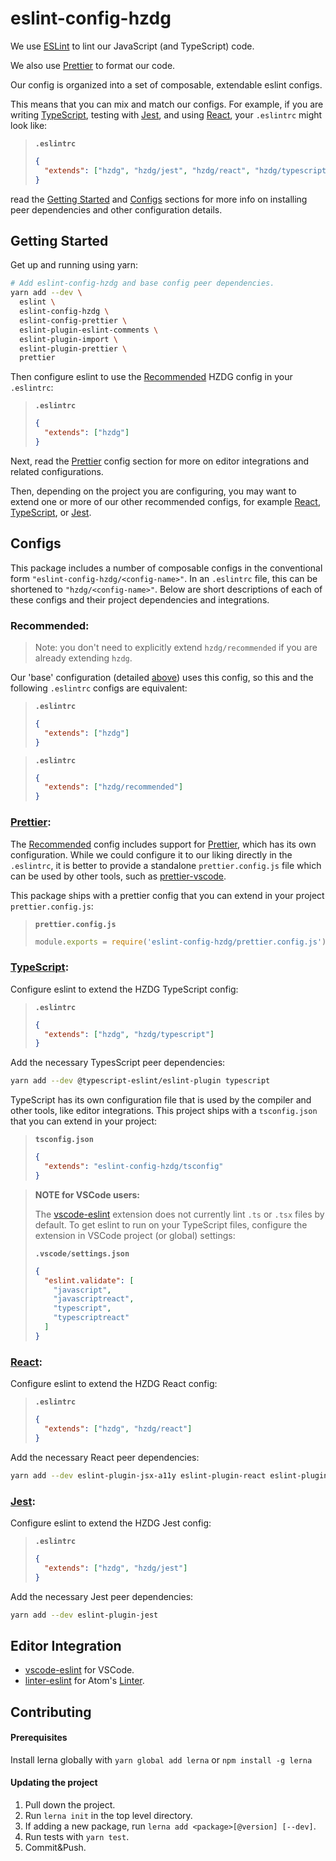 # eslint-config-hzdg

We use [ESLint] to lint our JavaScript (and TypeScript) code.

We also use [Prettier] to format our code.

Our config is organized into a set of composable, extendable eslint configs.

This means that you can mix and match our configs. For example, if you
are writing [TypeScript](#typescript), testing with [Jest](#jest),
and using [React](#react), your `.eslintrc`
might look like:

> **`.eslintrc`**
>
> ```json
> {
>   "extends": ["hzdg", "hzdg/jest", "hzdg/react", "hzdg/typescript"]
> }
> ```

read the [Getting Started](#getting-started) and [Configs](#configs) sections
for more info on installing peer dependencies and other configuration details.

## Getting Started

Get up and running using yarn:

```sh
# Add eslint-config-hzdg and base config peer dependencies.
yarn add --dev \
  eslint \
  eslint-config-hzdg \
  eslint-config-prettier \
  eslint-plugin-eslint-comments \
  eslint-plugin-import \
  eslint-plugin-prettier \
  prettier
```

Then configure eslint to use the [Recommended](#recommended) HZDG config
in your `.eslintrc`:

> **`.eslintrc`**
>
> ```json
> {
>   "extends": ["hzdg"]
> }
> ```

Next, read the [Prettier](#prettier) config section for more on
editor integrations and related configurations.

Then, depending on the project you are configuring, you may want to extend
one or more of our other recommended configs, for example [React](#react),
[TypeScript](#typescript), or [Jest](#jest).

## Configs

This package includes a number of composable configs in the conventional form
`"eslint-config-hzdg/<config-name>"`. In an `.eslintrc` file, this can be shortened
to `"hzdg/<config-name>"`. Below are short descriptions of each of these configs
and their project dependencies and integrations.

### Recommended:

> Note: you don't need to explicitly extend `hzdg/recommended` if you are
> already extending `hzdg`.

Our 'base' configuration (detailed [above](#getting-started)) uses this config,
so this and the following `.eslintrc` configs are equivalent:

> **`.eslintrc`**
>
> ```json
> {
>   "extends": ["hzdg"]
> }
> ```

> **`.eslintrc`**
>
> ```json
> {
>   "extends": ["hzdg/recommended"]
> }
> ```

### [Prettier]:

The [Recommended](#recommended) config includes support for [Prettier],
which has its own configuration. While we could configure it to our liking
directly in the `.eslintrc`, it is better to provide a standalone
`prettier.config.js` file which can be used by other tools,
such as [prettier-vscode].

This package ships with a prettier config that you can extend in
your project `prettier.config.js`:

> **`prettier.config.js`**
>
> ```js
> module.exports = require('eslint-config-hzdg/prettier.config.js');
> ```

### [TypeScript]:

Configure eslint to extend the HZDG TypeScript config:

> **`.eslintrc`**
>
> ```json
> {
>   "extends": ["hzdg", "hzdg/typescript"]
> }
> ```

Add the necessary TypesScript peer dependencies:

```sh
yarn add --dev @typescript-eslint/eslint-plugin typescript
```

TypeScript has its own configuration file that is used by the compiler
and other tools, like editor integrations. This project ships with
a `tsconfig.json` that you can extend in your project:

> **`tsconfig.json`**
>
> ```json
> {
>   "extends": "eslint-config-hzdg/tsconfig"
> }
> ```

> **NOTE for VSCode users:**
>
> The [vscode-eslint] extension does not currently lint `.ts` or `.tsx` files
> by default. To get eslint to run on your TypeScript files,
> configure the extension in VSCode project (or global) settings:
>
> **`.vscode/settings.json`**
>
> ```json
> {
>   "eslint.validate": [
>     "javascript",
>     "javascriptreact",
>     "typescript",
>     "typescriptreact"
>   ]
> }
> ```

### [React]:

Configure eslint to extend the HZDG React config:

> **`.eslintrc`**
>
> ```json
> {
>   "extends": ["hzdg", "hzdg/react"]
> }
> ```

Add the necessary React peer dependencies:

```sh
yarn add --dev eslint-plugin-jsx-a11y eslint-plugin-react eslint-plugin-react-hooks
```

### [Jest]:

Configure eslint to extend the HZDG Jest config:

> **`.eslintrc`**
>
> ```json
> {
>   "extends": ["hzdg", "hzdg/jest"]
> }
> ```

Add the necessary Jest peer dependencies:

```sh
yarn add --dev eslint-plugin-jest
```

## Editor Integration

- [vscode-eslint] for VSCode.
- [linter-eslint] for Atom's [Linter][atom-linter].

[eslint]: http://eslint.org
[prettier]: https://prettier.io/
[typescript]: https://www.typescriptlang.org/
[babel]: https://babeljs.io/
[react]: https://reactjs.org/
[jest]: https://jestjs.io/
[linter-eslint]: https://atom.io/packages/linter-eslint
[atom-linter]: https://atom.io/packages/linter
[vscode-eslint]: https://github.com/Microsoft/vscode-eslint
[prettier-vscode]: https://github.com/prettier/prettier-vscode

## Contributing

#### Prerequisites

Install lerna globally with `yarn global add lerna` or `npm install -g lerna`

#### Updating the project

1. Pull down the project.
2. Run `lerna init` in the top level directory.
3. If adding a new package, run `lerna add <package>[@version] [--dev]`.
4. Run tests with `yarn test`.
5. Commit&Push.
